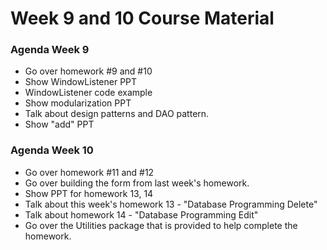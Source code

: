 # Week 9 and 10 Course Material


### Agenda Week 9

- Go over homework #9 and #10
- Show WindowListener PPT
- WindowListener code example
- Show modularization PPT
- Talk about design patterns and DAO pattern. 
- Show "add" PPT


### Agenda Week 10

- Go over homework #11 and #12
- Go over building the form from last week's homework.
- Show PPT for homework 13, 14
- Talk about this week's homework 13 - "Database Programming Delete"
- Talk about homework 14 - "Database Programming Edit"
- Go over the Utilities package that is provided to help complete the homework.
